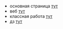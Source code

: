 - основная страница [тут](https://education.yandex.ru/ege/go/webinars/mail#schedule)
- веб [тут](https://www.youtube.com/watch?v=oZuZej_SEDw)
- классная работа [тут](https://education.yandex.ru/ege/collections/ac736c2f-7bb7-41a1-bb53-a0e7178bb098/task/1)
- дз [тут](https://education.yandex.ru/ege/collections/1e8d7133-812d-4e42-8de0-16b09ad8fe76/task/1)

